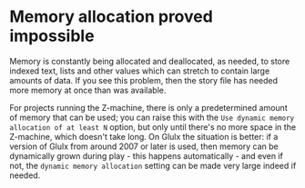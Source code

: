 # Memory allocation proved impossible

Memory is constantly being allocated and deallocated, as needed, to store indexed text, lists and other values which can stretch to contain large amounts of data. If you see this problem, then the story file has needed more memory at once than was available.

For projects running the Z-machine, there is only a predetermined amount of memory that can be used; you can raise this with the `Use dynamic memory allocation of at least N` option, but only until there's no more space in the Z-machine, which doesn't take long. On Glulx the situation is better: if a version of Glulx from around 2007 or later is used, then memory can be dynamically grown during play - this happens automatically - and even if not, the `dynamic memory allocation` setting can be made very large indeed if needed.
